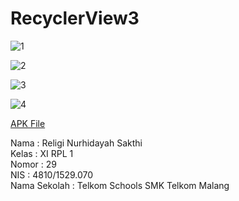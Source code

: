# RecyclerView3

![1](https://github.com/religins/RecyclerView3/blob/master/Screenshot_2016-12-24-21-50-32%5B1%5D.png)

![2](https://github.com/religins/RecyclerView3/blob/master/Screenshot_2016-12-24-17-50-19%5B1%5D.png)

![3](https://github.com/religins/RecyclerView3/blob/master/Screenshot_2016-12-24-20-21-35%5B1%5D.png)

![4](https://github.com/religins/RecyclerView3/blob/master/Screenshot_2016-12-24-19-17-18%5B1%5D.png)

[APK File](https://docs.google.com/uc?export=download&id=0B7oSPH8d9q3FVzJCeExLR0dYbTA)

Nama : Religi Nurhidayah Sakthi <br>
Kelas : XI RPL 1 <br> 
Nomor : 29 <br>
NIS : 4810/1529.070 <br> 
Nama Sekolah : Telkom Schools SMK Telkom Malang
